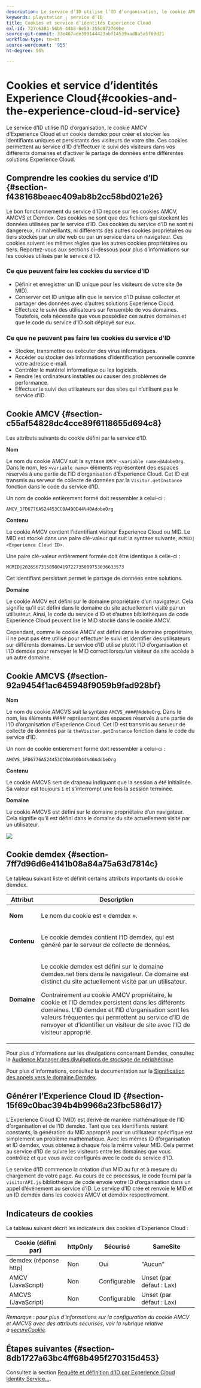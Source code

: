 ```yaml
---
description: Le service d’ID utilise l’ID d’organisation, le cookie AMCV d’Experience Cloud et un cookie demdex pour créer et stocker les identifiants uniques et persistants des visiteurs de votre site. Ces cookies permettent au service d’ID d’effectuer le suivi des visiteurs dans vos différents domaines et d’activer le partage de données entre différentes solutions Experience Cloud.
keywords: playstation ; service d’ID
title: Cookies et service d’identités Experience Cloud
exl-id: 727c6381-56b9-44b8-8e59-355d072769be
source-git-commit: 33e467ade389144423abf14539aad8a5a5f69d21
workflow-type: tm+mt
source-wordcount: '955'
ht-degree: 96%

---
```


# Cookies et service d’identités Experience Cloud{#cookies-and-the-experience-cloud-id-service}

Le service d’ID utilise l’ID d’organisation, le cookie AMCV d’Experience Cloud et un cookie demdex pour créer et stocker les identifiants uniques et persistants des visiteurs de votre site. Ces cookies permettent au service d’ID d’effectuer le suivi des visiteurs dans vos différents domaines et d’activer le partage de données entre différentes solutions Experience Cloud.

## Comprendre les cookies du service d’ID {#section-f438168beaec409ab8b2cc58bd021e26}

Le bon fonctionnement du service d’ID repose sur les cookies AMCV, AMCVS et Demdex. Ces cookies ne sont que des fichiers qui stockent les données utilisées par le service d’ID. Ces cookies du service d’ID ne sont ni dangereux, ni malveillants, ni différents des autres cookies propriétaires ou tiers stockés par un site web ou par un service dans un navigateur. Ces cookies suivent les mêmes règles que les autres cookies propriétaires ou tiers. Reportez-vous aux sections ci-dessous pour plus d’informations sur les cookies utilisés par le service d’ID.

### Ce que peuvent faire les cookies du service d’ID

* Définir et enregistrer un ID unique pour les visiteurs de votre site (le MID).
* Conserver cet ID unique afin que le service d’ID puisse collecter et partager des données avec d’autres solutions Experience Cloud.
* Effectuez le suivi des utilisateurs sur l’ensemble de vos domaines. Toutefois, cela nécessite que vous possédiez ces autres domaines et que le code du service d’ID soit déployé sur eux.

### Ce que ne peuvent pas faire les cookies du service d’ID

* Stocker, transmettre ou exécuter des virus informatiques.
* Accéder ou stocker des informations d’identification personnelle comme votre adresse e-mail.
* Contrôler le matériel informatique ou les logiciels.
* Rendre les ordinateurs instables ou causer des problèmes de performance.
* Effectuer le suivi des utilisateurs sur des sites qui n’utilisent pas le service d’ID.

## Cookie AMCV {#section-c55af54828dc4cce89f6118655d694c8}

Les attributs suivants du cookie défini par le service d’ID.

**Nom**

Le nom du cookie AMCV suit la syntaxe `AMCV_<variable name>@AdobeOrg`. Dans le nom, les `<variable name>` éléments représentent des espaces réservés à une partie de l’ID d’organisation d’Experience Cloud. Cet ID est transmis au serveur de collecte de données par la `Visitor.getInstance` fonction dans le code du service d’ID.

Un nom de cookie entièrement formé doit ressembler à celui-ci :

```
AMCV_1FD6776A524453CC0A490D44%40AdobeOrg
```

**Contenu**

Le cookie AMCV contient l’identifiant visiteur Experience Cloud ou MID. Le MID est stocké dans une paire clé-valeur qui suit la syntaxe suivante, `MCMID|<Experience Cloud ID>`.

Une paire clé-valeur entièrement formée doit être identique à celle-ci :

```
MCMID|20265673158980419722735089753036633573
```

Cet identifiant persistant permet le partage de données entre solutions.

**Domaine**

Le cookie AMCV est défini sur le domaine propriétaire d’un navigateur. Cela signifie qu’il est défini dans le domaine du site actuellement visité par un utilisateur. Ainsi, le code du service d’ID et d’autres bibliothèques de code Experience Cloud peuvent lire le MID stocké dans le cookie AMCV.

Cependant, comme le cookie AMCV est défini dans le domaine propriétaire, il ne peut pas être utilisé pour effectuer le suivi et identifier des utilisateurs sur différents domaines. Le service d’ID utilise plutôt l’ID d’organisation et l’ID demdex pour renvoyer le MID correct lorsqu’un visiteur de site accède à un autre domaine.

## Cookie AMCVS {#section-92a9454f1ac645948f9059b9fad928bf}

**Nom**

Le nom du cookie AMCVS suit la syntaxe `AMCVS_####@AdobeOrg`. Dans le nom, les éléments #### représentent des espaces réservés à une partie de l’ID d’organisation d’Experience Cloud. Cet ID est transmis au serveur de collecte de données par la `theVisitor.getInstance` fonction dans le code du service d’ID.

Un nom de cookie entièrement formé doit ressembler à celui-ci :

```
AMCVS_1FD6776A524453CC0A490D44%40AdobeOrg
```

**Contenu**

Le cookie AMCVS sert de drapeau indiquant que la session a été initialisée. Sa valeur est toujours `1` et s’interrompt une fois la session terminée.

**Domaine**

Le cookie AMCVS est défini sur le domaine propriétaire d’un navigateur. Cela signifie qu’il est défini dans le domaine du site actuellement visité par un utilisateur.

![](assets/AMCVS-cookie.png)

## Cookie demdex {#section-7ff7d96d6e4141b08a84a75a63d7814c}

Le tableau suivant liste et définit certains attributs importants du cookie demdex.

<table id="table_18E3CAF3550E4BB6A199736AACE39202"> 
 <thead> 
  <tr> 
   <th colname="col1" class="entry"> Attribut </th> 
   <th colname="col2" class="entry"> Description </th> 
  </tr> 
 </thead>
 <tbody> 
  <tr> 
   <td colname="col1"> <p> <b>Nom</b> </p> </td> 
   <td colname="col2"> <p>Le nom du cookie est « demdex ». </p> </td> 
  </tr> 
  <tr> 
   <td colname="col1"> <p> <b>Contenu</b> </p> </td> 
   <td colname="col2"> <p>Le cookie demdex contient l’ID demdex, qui est généré par le serveur de collecte de données. </p> </td> 
  </tr> 
  <tr> 
   <td colname="col1"> <p> <b>Domaine</b> </p> </td> 
   <td colname="col2"> <p>Le cookie demdex est défini sur le domaine demdex.net tiers dans le navigateur. Ce domaine est distinct du site actuellement visité par un utilisateur. </p> <p>Contrairement au cookie AMCV propriétaire, le cookie et l’ID demdex persistent dans les différents domaines. L’ID demdex et l’ID d’organisation sont les valeurs fréquentes qui permettent au service d’ID de renvoyer et d’identifier un visiteur de site avec l’ID de visiteur approprié. </p> </td> 
  </tr> 
 </tbody> 
</table>

Pour plus d’informations sur les divulgations concernant Demdex, consultez la [Audience Manager des divulgations de stockage de périphérique](https://aam-iab-tcf-vendor.s3.amazonaws.com/aam_device_storage_disclosures.json).

Pour plus d’informations, consultez la documentation sur la [Signification des appels vers le domaine Demdex](https://experienceleague.adobe.com/docs/audience-manager/user-guide/reference/demdex-calls.html?lang=fr).

## Générer l’Experience Cloud ID {#section-15f69c0bac394b4b9966a23fbc586d17}

L’Experience Cloud ID (MID) est dérivé de manière mathématique de l’ID d’organisation et de l’ID demdex. Tant que ces identifiants restent constants, la génération du MID approprié pour un utilisateur spécifique est simplement un problème mathématique. Avec les mêmes ID d’organisation et ID demdex, vous obtenez à chaque fois la même valeur MID. Cela permet au service d’ID de suivre les visiteurs entre les domaines que vous contrôlez et que vous avez configurés avec le code du service d’ID.

Le service d’ID commence la création d’un MID au fur et à mesure du chargement de votre page. Au cours de ce processus, le code fourni par la `visitorAPI.js` bibliothèque de code envoie votre ID d’organisation dans un appel d’événement au service d’ID. Le service d’ID crée et renvoie le MID et un ID demdex dans les cookies AMCV et demdex respectivement.

## Indicateurs de cookies

Le tableau suivant décrit les indicateurs des cookies d’Experience Cloud :

| Cookie (défini par) | httpOnly | Sécurisé | SameSite |
|--- |--- |--- |--- |
| demdex (réponse http) | Non | Oui | &quot;Aucun&quot; |
| AMCV (JavaScript) | Non | Configurable | Unset (par défaut : Lax) |
| AMCVS (JavaScript) | Non | Configurable | Unset (par défaut : Lax) |

*Remarque : pour plus d’informations sur la configuration du cookie AMCV et AMCVS avec des attributs sécurisés, voir la rubrique relative à [secureCookie](../library/function-vars/securecookie.md).*

## Étapes suivantes {#section-8db1727a63bc4ff68b495f270315d453}

Consultez la section [Requête et définition d’ID par Experience Cloud Identity Service...](../introduction/id-request.md#concept-2caacebb1d244402816760e9b8bcef6a).
